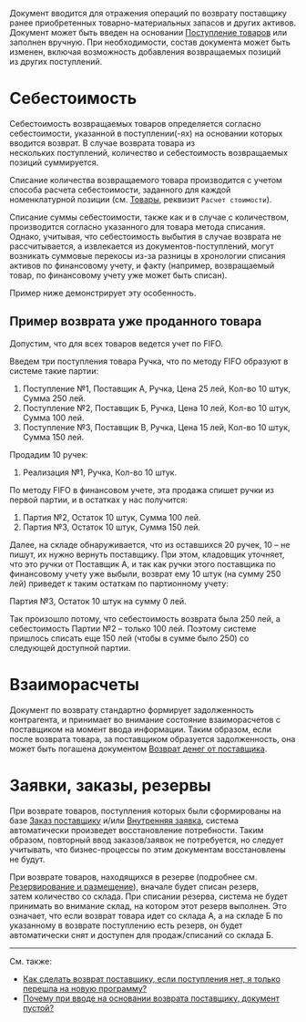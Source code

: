 Документ вводится для отражения операций по возврату поставщику ранее приобретенных товарно-материальных запасов и других активов. Документ может быть введен на основании [Поступление товаров](/d/VendorInvoice) или заполнен вручную. При необходимости, состав документа может быть изменен, включая возможность добавления возвращаемых позиций из других поступлений.

# Себестоимость

Себестоимость возвращаемых товаров определяется согласно себестоимости, указанной в поступлении(-ях) на основании которых вводится возврат. В случае возврата товара из нескольких поступлений, количество и себестоимость возвращаемых позиций суммируется.

Списание количества возвращаемого товара производится с учетом способа расчета себестоимости, заданного для каждой номенклатурной позиции (см. [Товары](/c/Items), реквизит `Расчет стоимости`).

Списание суммы себестоимости, также как и в случае с количеством, производится согласно указанного для товара метода списания. Однако, учитывая, что себестоимость выбытия в случае возврата не рассчитывается, а извлекается из документов-поступлений, могут возникать суммовые перекосы из-за разницы в хронологии списания активов по финансовому учету, и факту (например, возвращаемый товар, по финансовому учету уже может быть списан).

Пример ниже демонстрирует эту особенность.

## Пример возврата уже проданного товара

Допустим, что для всех товаров ведется учет по FIFO.

Введем три поступления товара Ручка, что по методу FIFO образуют в системе такие партии:

1.  Поступление №1, Поставщик А, Ручка, Цена 25 лей, Кол-во 10 штук, Сумма 250 лей.
2.  Поступление №2, Поставщик Б, Ручка, Цена 10 лей, Кол-во 10 штук, Сумма 100 лей.
3.  Поступление №3, Поставщик В, Ручка, Цена 15 лей, Кол-во 10 штук, Сумма 150 лей.

Продадим 10 ручек:

1.  Реализация №1, Ручка, Кол-во 10 штук.

По методу FIFO в финансовом учете, эта продажа спишет ручки из первой партии, и в остатках у нас получится:

1.  Партия №2, Остаток 10 штук, Сумма 100 лей.
2.  Партия №3, Остаток 10 штук, Сумма 150 лей.

Далее, на складе обнаруживается, что из оставшихся 20 ручек, 10 – не пишут, их нужно вернуть поставщику. При этом, кладовщик уточняет, что это ручки от Поставщик А, и так как ручки этого поставщика по финансовому учету уже выбыли, возврат ему 10 штук (на сумму 250 лей) приведет к таким остаткам по партионному учету:

Партия №3, Остаток 10 штук на сумму 0 лей.

Так произошло потому, что себестоимость возврата была 250 лей, а себестоимость Партии №2 – только 100 лей. Поэтому системе пришлось списать еще 150 лей (чтобы в сумме было 250) со следующей доступной партии.

# Взаиморасчеты

Документ по возврату стандартно формирует задолженность контрагента, и принимает во внимание состояние взаиморасчетов с поставщиком на момент ввода информации. Таким образом, если после возврата товара, за поставщиком образуется задолженность, она может быть погашена документом [Возврат денег от поставщика](/d/VendorRefund).

# Заявки, заказы, резервы

При возврате товаров, поступления которых были сформированы на базе [Заказ поставщику](/d/PurchaseOrder) и/или [Внутренняя заявка](/d/InternalOrder), система автоматически произведет восстановление потребности. Таким образом, повторный ввод заказов/заявок не потребуется, но следует учитывать, что бизнес-процессы по этим документам восстановлены не будут.

При возврате товаров, находящихся в резерве (подробнее см. [Резервирование и размещение](/warehousing)), вначале будет списан резерв, затем количество со склада. При списании резерва, система не будет принимать во внимание склад, на котором этот резерв выполнен. Это означает, что если возврат товара идет со склада А, а на складе Б по указанному в возврате поступлению есть резерв, он будет автоматически снят и доступен для продаж/списаний со склада Б.

---

См. также:

- [Как сделать возврат поставщику, если поступления нет, я только перешла на новую программу?](/faqaccounting#ReturnWithoutReceive)
- [Почему при вводе на основании возврата поставщику, документ пустой?](/faqaccounting#EmptyReturn)
